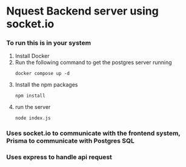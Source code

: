 # Nquest Backend server using socket.io

### To run this is in your system

1) Install Docker
2) Run the following command to get the postgres server running
   ```shell
   docker compose up -d
   ```
3) Install the npm packages
   ```shell
   npm install
   ```
4) run the server
   ```shell
   node index.js
   ```

### Uses socket.io to communicate with the frontend system, Prisma to communicate with Postgres SQL
### Uses express to handle api request
